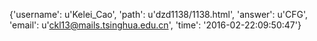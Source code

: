 {'username': u'Kelei_Cao', 'path': u'dzd1138/1138.html', 'answer': u'CFG', 'email': u'ckl13@mails.tsinghua.edu.cn', 'time': '2016-02-22:09:50:47'}